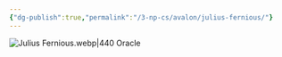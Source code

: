 ```yaml
---
{"dg-publish":true,"permalink":"/3-np-cs/avalon/julius-fernious/"}
---
```


![Julius Fernious.webp|440](/img/user/Images/Julius%20Fernious.webp)
Oracle